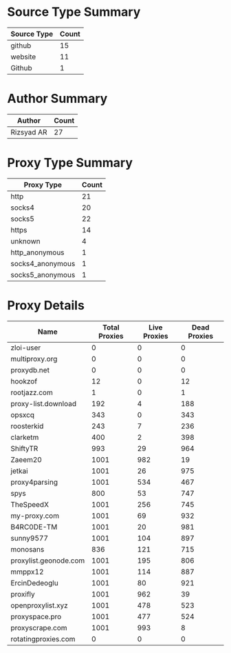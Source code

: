 # Source Type Summary

| Source Type | Count |
|-------------|-------|
| github | 15 |
| website | 11 |
| Github | 1 |


# Author Summary

| Author | Count |
|--------|-------|
| Rizsyad AR | 27 |


# Proxy Type Summary

| Proxy Type | Count |
|------------|-------|
| http | 21 |
| socks4 | 20 |
| socks5 | 22 |
| https | 14 |
| unknown | 4 |
| http_anonymous | 1 |
| socks4_anonymous | 1 |
| socks5_anonymous | 1 |


# Proxy Details

| Name | Total Proxies | Live Proxies | Dead Proxies |
|------|---------------|--------------|---------------|
| zloi-user | 0 | 0 | 0 |
| multiproxy.org | 0 | 0 | 0 |
| proxydb.net | 0 | 0 | 0 |
| hookzof | 12 | 0 | 12 |
| rootjazz.com | 1 | 0 | 1 |
| proxy-list.download | 192 | 4 | 188 |
| opsxcq | 343 | 0 | 343 |
| roosterkid | 243 | 7 | 236 |
| clarketm | 400 | 2 | 398 |
| ShiftyTR | 993 | 29 | 964 |
| Zaeem20 | 1001 | 982 | 19 |
| jetkai | 1001 | 26 | 975 |
| proxy4parsing | 1001 | 534 | 467 |
| spys | 800 | 53 | 747 |
| TheSpeedX | 1001 | 256 | 745 |
| my-proxy.com | 1001 | 69 | 932 |
| B4RC0DE-TM | 1001 | 20 | 981 |
| sunny9577 | 1001 | 104 | 897 |
| monosans | 836 | 121 | 715 |
| proxylist.geonode.com | 1001 | 195 | 806 |
| mmppx12 | 1001 | 114 | 887 |
| ErcinDedeoglu | 1001 | 80 | 921 |
| proxifly | 1001 | 962 | 39 |
| openproxylist.xyz | 1001 | 478 | 523 |
| proxyspace.pro | 1001 | 477 | 524 |
| proxyscrape.com | 1001 | 993 | 8 |
| rotatingproxies.com | 0 | 0 | 0 |
